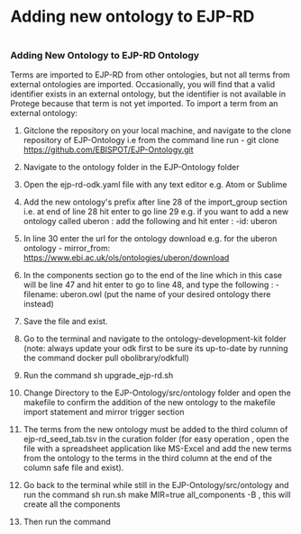 # Adding new ontology to EJP-RD
```
```
### Adding New Ontology to EJP-RD Ontology

Terms are imported to EJP-RD from other ontologies, but not all terms from external ontologies are imported. Occasionally, you will find that a valid identifier exists in an external ontology, but the identifier is not available in Protege because that term is not yet imported. To import a term from an external ontology:

1. Gitclone the repository on your local machine, and navigate to the clone repository of EJP-Ontology i.e from the command line run - git clone https://github.com/EBISPOT/EJP-Ontology.git	

2. Navigate to the ontology folder in the EJP-Ontology folder 

3. Open the ejp-rd-odk.yaml file with any text editor e.g. Atom or Sublime

4. Add the new ontology's prefix after line 28 of the import_group section i.e. at end of line 28 hit enter to go line 29 e.g. if you want to add a new ontology called uberon : add the following and hit enter  : 
	-id: uberon 
5. In line 30 enter the url for the ontology download e.g. for the uberon ontology - 
	mirror_from: https://www.ebi.ac.uk/ols/ontologies/uberon/download

6. In the components section go to the end of the line which in this case will be line 47 and hit enter to go to line 48, and type the following : 
	-filename: uberon.owl  (put the name of your desired ontology there instead)
	
7. Save the file and exist. 

8. Go to the terminal and navigate to the ontology-development-kit folder (note: always update your odk first to be sure its up-to-date by running the command  docker pull obolibrary/odkfull) 

9. Run the command  sh upgrade_ejp-rd.sh 

10. Change Directory to the EJP-Ontology/src/ontology folder and open the makefile to confirm the addition of the new ontology to the makefile import statement and mirror trigger section 

11. The terms from the new ontology must be added to the third column of ejp-rd_seed_tab.tsv in the curation folder (for easy operation , open the file with a spreadsheet application like MS-Excel and add the new terms from the ontology to the terms in the third column at the end of the column safe file and exist). 

12. Go back to the terminal while still in the EJP-Ontology/src/ontology and run the command sh run.sh make MIR=true all_components -B  , this will create all the components

13. Then run the command  
